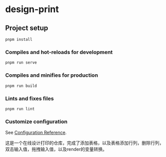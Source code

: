 # design-print

## Project setup
```
pnpm install
```

### Compiles and hot-reloads for development
```
pnpm run serve
```

### Compiles and minifies for production
```
pnpm run build
```

### Lints and fixes files
```
pnpm run lint
```

### Customize configuration
See [Configuration Reference](https://cli.vuejs.org/config/).

这是一个在线设计打印的仓库，完成了添加表格，以及表格添加行列，删除行列，双击输入值，拖拽输入值，以及render的变量转换。